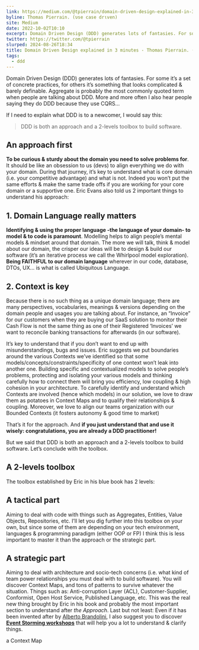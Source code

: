```yaml
---
link: https://medium.com/@tpierrain/domain-driven-design-explained-in-3-minutes-d45ed92fcc1c
byline: Thomas Pierrain. (υѕe caѕe drιven)
site: Medium
date: 2022-10-02T10:10
excerpt: Domain Driven Design (DDD) generates lots of fantasies. For some it’s a set of concrete practices, for others it’s something that looks complicated & barely definable. Aggregate is probably the most…
twitter: https://twitter.com/@tpierrain
slurped: 2024-08-26T18:34
title: Domain Driven Design explained in 3 minutes - Thomas Pierrain. (υѕe caѕe drιven) - Medium
tags:
  - ddd
---
```


Domain Driven Design (DDD) generates lots of fantasies. For some it’s a set of concrete practices, for others it’s something that looks complicated & barely definable. Aggregate is probably the most commonly quoted term when people are talking about DDD. More and more often I also hear people saying they do DDD because they use CQRS…

If I need to explain what DDD is to a newcomer, I would say this:

> DDD is both an approach and a 2-levels toolbox to build software.

## An approach first

**To be curious & sturdy about the domain you need to solve problems for**. It should be like an obsession to us (devs) to align everything we do with your domain. During that journey, it’s key to understand what is core domain (i.e. your competitive advantage) and what is not. Indeed you won’t put the same efforts & make the same trade offs if you are working for your core domain or a supportive one. Eric Evans also told us 2 important things to understand his approach:

## 1. Domain Language really matters

**Identifying & using the proper language -the language of your domain- to model & to code is paramount**. Modelling helps to align people’s mental models & mindset around that domain. The more we will talk, think & model about our domain, the crisper our ideas will be to design & build our software (it’s an iterative process we call the Whirlpool model exploration). **Being FAITHFUL to our domain language** wherever in our code, database, DTOs, UX… is what is called Ubiquitous Language.

## 2. Context is key

Because there is no such thing as a unique domain language; there are many perspectives, vocabularies, meanings & versions depending on the domain people and usages you are talking about. For instance, an “Invoice” for our customers when they are buying our SaaS solution to monitor their Cash Flow is not the same thing as one of their Registered ‘Invoices’ we want to reconcile banking transactions for afterwards (in our software).

It’s key to understand that if you don’t want to end up with misunderstandings, bugs and issues. Eric suggests we put boundaries around the various Contexts we’ve identified so that some models/concepts/constraints/specificity of one context won’t leak into another one. Building specific and contextualized models to solve people’s problems, protecting and isolating your various models and thinking carefully how to connect them will bring you efficiency, low coupling & high cohesion in your architecture. To carefully identify and understand which Contexts are involved (hence which models) in our solution, we love to draw them as potatoes in Context Maps and to qualify their relationships & coupling. Moreover, we love to align our teams organization with our Bounded Contexts (it fosters autonomy & good time to market)

That’s it for the approach. And **if you just understand that and use it wisely: congratulations, you are already a DDD practitioner!**

But we said that DDD is both an approach and a 2-levels toolbox to build software. Let’s conclude with the toolbox.

## A 2-levels toolbox

The toolbox established by Eric in his blue book has 2 levels:

## **A tactical part**

Aiming to deal with code with things such as Aggregates, Entities, Value Objects, Repositories, etc. I’ll let you dig further into this toolbox on your own, but since some of them are depending on your tech environment, languages & programming paradigm (either OOP or FP) I think this is less important to master it than the approach or the strategic part.

## **A strategic part**

Aiming to deal with architecture and socio-tech concerns (i.e. what kind of team power relationships you must deal with to build software). You will discover Context Maps, and tons of patterns to survive whatever the situation. Things such as: Anti-corruption Layer (ACL), Customer-Supplier, Conformist, Open Host Service, Published Language, etc. This was the real new thing brought by Eric in his book and probably the most important section to understand after _the Approach_. Last but not least: Even if it has been invented after by [Alberto Brandolini](https://twitter.com/ziobrando), I also suggest you to discover [**Event Storming workshops**](https://www.eventstorming.com/) that will help you a lot to understand & clarify things.

a Context Map